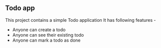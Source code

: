 ## Todo app

This project contains a simple Todo application
It  has following features -

- Anyone can create a todo
- Anyone can see their existing todo
- Anyone can mark a todo as done

